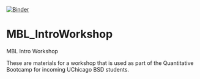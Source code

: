 [![Binder](https://mybinder.org/badge.svg)](https://mybinder.org/v2/gh/jhmarcus/MBL_IntroWorkshop/master)    

# MBL_IntroWorkshop
MBL Intro Workshop 

These are materials for a workshop that is used as part of the Quantitative Bootcamp for incoming UChicago BSD students. 
